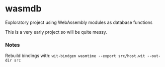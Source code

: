 # wasmdb
Exploratory project using WebAssembly modules as database functions

This is a very early project so will be quite messy.

### Notes 
Rebuild bindings with:
```wit-bindgen wasmtime --export src/host.wit --out-dir src```
